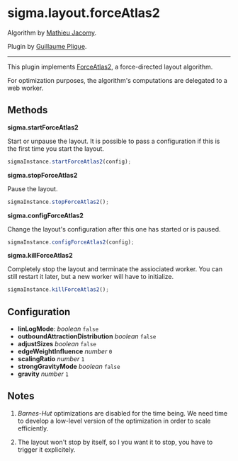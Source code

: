 sigma.layout.forceAtlas2
========================

Algorithm by [Mathieu Jacomy](https://github.com/jacomyma).

Plugin by [Guillaume Plique](https://github.com/Yomguithereal).

---

This plugin implements [ForceAtlas2](http://www.medialab.sciences-po.fr/publications/Jacomy_Heymann_Venturini-Force_Atlas2.pdf), a force-directed layout algorithm.

For optimization purposes, the algorithm's computations are delegated to a web worker.

## Methods

**sigma.startForceAtlas2**

Start or unpause the layout. It is possible to pass a configuration if this is the first time you start the layout.

```js
sigmaInstance.startForceAtlas2(config);
```

**sigma.stopForceAtlas2**

Pause the layout.

```js
sigmaInstance.stopForceAtlas2();
```

**sigma.configForceAtlas2**

Change the layout's configuration after this one has started or is paused.

```js
sigmaInstance.configForceAtlas2(config);
```

**sigma.killForceAtlas2**

Completely stop the layout and terminate the assiociated worker. You can still restart it later, but a new worker will have to initialize.

```js
sigmaInstance.killForceAtlas2();
```

## Configuration

* **linLogMode**: *boolean* `false`
* **outboundAttractionDistribution** *boolean* `false`
* **adjustSizes** *boolean* `false`
* **edgeWeightInfluence** *number* `0`
* **scalingRatio** *number* `1`
* **strongGravityMode** *boolean* `false`
* **gravity** *number* `1`

## Notes
1. *Barnes-Hut* optimizations are disabled for the time being. We need time to develop a low-level version of the optimization in order to scale efficiently.

2. The layout won't stop by itself, so I you want it to stop, you have to trigger it explicitely.
